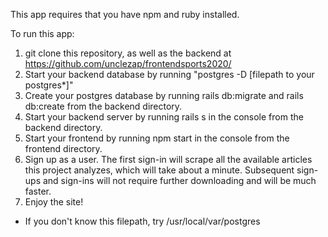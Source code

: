This app requires that you have npm and ruby installed.

To run this app:

1. git clone this repository, as well as the backend at https://github.com/unclezap/frontendsports2020/
2. Start your backend database by running "postgres -D [filepath to your postgres*]"
3. Create your postgres database by running rails db:migrate and rails db:create from the backend directory.
3. Start your backend server by running rails s in the console from the backend directory.
4. Start your frontend by running npm start in the console from the frontend directory.
5. Sign up as a user.  The first sign-in will scrape all the available articles this project analyzes, which will take about a minute.  Subsequent sign-ups and sign-ins will not require further downloading and will be much faster.
6. Enjoy the site!

* If you don't know this filepath, try /usr/local/var/postgres
